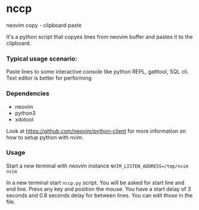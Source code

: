 # nccp
neovim copy - clipboard paste

It's a python script that copyes lines from neovim buffer and pastes it to the clipboard.

### Typical usage scenario:
  Paste lines to some interactive console like python REPL, gatttool, SQL cli. Text editor is better for performing 

### Dependencies
* neovim
* python3
* xdotool

Look at <https://github.com/neovim/python-client> for more information on how to setup python with nvim.

### Usage

Start a new terminal with neovim instance
`NVIM_LISTEN_ADDRESS=/tmp/nvim nvim`

In a new terminal start `nccp.py` script.
You will be asked for start line and end line.
Press any key and position the mouse.
You have a start delay of 3 seconds and 0.8 seconds delay for between lines. You can edit those in the file.

